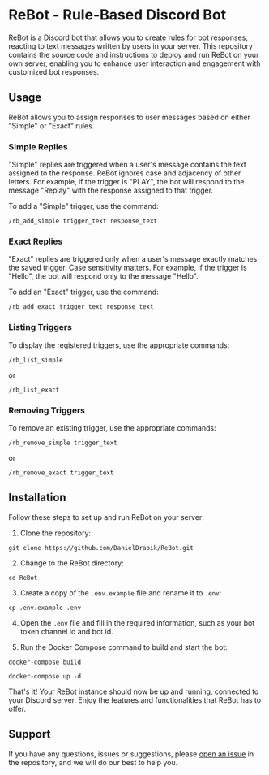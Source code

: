 # ReBot - Rule-Based Discord Bot

ReBot is a Discord bot that allows you to create rules for bot responses, reacting to text messages written by users in your server. This repository contains the source code and instructions to deploy and run ReBot on your own server, enabling you to enhance user interaction and engagement with customized bot responses.

## Usage
ReBot allows you to assign responses to user messages based on either "Simple" or "Exact" rules.

### Simple Replies
"Simple" replies are triggered when a user's message contains the text assigned to the response. ReBot ignores case and adjacency of other letters. For example, if the trigger is "PLAY", the bot will respond to the message "Replay" with the response assigned to that trigger.

To add a "Simple" trigger, use the command:

`/rb_add_simple trigger_text response_text`

### Exact Replies
"Exact" replies are triggered only when a user's message exactly matches the saved trigger. Case sensitivity matters. For example, if the trigger is "Hello", the bot will respond only to the message "Hello".

To add an "Exact" trigger, use the command:

`/rb_add_exact trigger_text response_text`

### Listing Triggers
To display the registered triggers, use the appropriate commands:

`/rb_list_simple`

or 

`/rb_list_exact`

### Removing Triggers
To remove an existing trigger, use the appropriate commands:

`/rb_remove_simple trigger_text`

or

`/rb_remove_exact trigger_text`

## Installation

Follow these steps to set up and run ReBot on your server:

1. Clone the repository:

`git clone https://github.com/DanielDrabik/ReBot.git`

2. Change to the ReBot directory:

`cd ReBot`

3. Create a copy of the `.env.example` file and rename it to `.env`:

`cp .env.example .env`

4. Open the `.env` file and fill in the required information, such as your bot token channel id and bot id.

5. Run the Docker Compose command to build and start the bot:

`docker-compose build`

`docker-compose up -d`


That's it! Your ReBot instance should now be up and running, connected to your Discord server. Enjoy the features and functionalities that ReBot has to offer.

## Support

If you have any questions, issues or suggestions, please [open an issue](https://github.com/DanielDrabik/ReBot/issues) in the repository, and we will do our best to help you.
